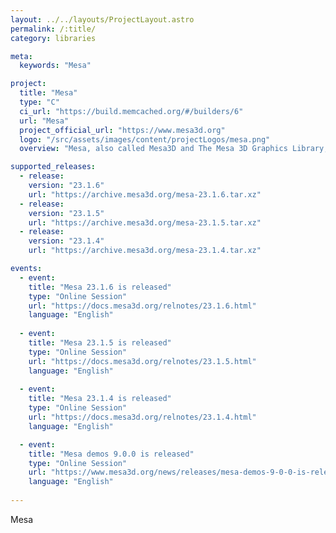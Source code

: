 ```yaml
---
layout: ../../layouts/ProjectLayout.astro
permalink: /:title/
category: libraries

meta:
  keywords: "Mesa"

project:
  title: "Mesa"
  type: "C"
  ci_url: "https://build.memcached.org/#/builders/6"
  url: "Mesa"
  project_official_url: "https://www.mesa3d.org"
  logo: "/src/assets/images/content/projectLogos/mesa.png"
  overview: "Mesa, also called Mesa3D and The Mesa 3D Graphics Library, is an open source implementation of OpenGL, Vulkan, and other graphics API specifications. Mesa translates these specifications to vendor-specific graphics hardware drivers."

supported_releases:
  - release:
    version: "23.1.6"
    url: "https://archive.mesa3d.org/mesa-23.1.6.tar.xz"
  - release:
    version: "23.1.5"
    url: "https://archive.mesa3d.org/mesa-23.1.5.tar.xz"
  - release:
    version: "23.1.4"
    url: "https://archive.mesa3d.org/mesa-23.1.4.tar.xz"

events:
  - event:
    title: "Mesa 23.1.6 is released"
    type: "Online Session"
    url: "https://docs.mesa3d.org/relnotes/23.1.6.html"
    language: "English"
  
  - event:
    title: "Mesa 23.1.5 is released"
    type: "Online Session"
    url: "https://docs.mesa3d.org/relnotes/23.1.5.html"
    language: "English"
  
  - event:
    title: "Mesa 23.1.4 is released"
    type: "Online Session"
    url: "https://docs.mesa3d.org/relnotes/23.1.4.html"
    language: "English"

  - event:
    title: "Mesa demos 9.0.0 is released"
    type: "Online Session"
    url: "https://www.mesa3d.org/news/releases/mesa-demos-9-0-0-is-released/"
    language: "English"
    
---
```


<p>Mesa</p>

